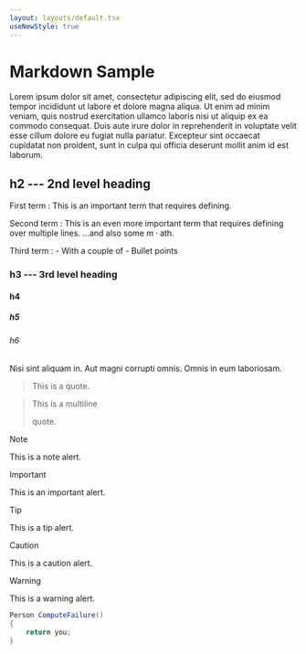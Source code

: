 ```yaml
---
layout: layouts/default.tsx
useNewStyle: true
---
```

# Markdown Sample

Lorem ipsum dolor sit amet, consectetur adipiscing elit, sed do eiusmod tempor incididunt ut labore et dolore magna aliqua. Ut enim ad minim veniam, quis nostrud exercitation ullamco laboris nisi ut aliquip ex ea commodo consequat. Duis aute irure dolor in reprehenderit in voluptate velit esse cillum dolore eu fugiat nulla pariatur. Excepteur sint occaecat cupidatat non proident, sunt in culpa qui officia deserunt mollit anim id est laborum.

## h2 --- 2nd level heading

First term
:   This is an important term that requires defining.

Second term
:   This is an even more important term that requires defining
    over
    multiple
    lines.
    ...and also some $m \cdot \text{ath}$.
    
Third term
:   - With a couple of
    - Bullet points

### h3 --- 3rd level heading

#### h4

##### h5

###### h6

Nisi sint aliquam in. Aut magni corrupti omnis. Omnis in eum laboriosam.

> This is a quote.

> This is a multiline
>
> quote.

> [!NOTE]
> This is a note alert.

> [!IMPORTANT]
> This is an important alert.

> [!TIP]
> This is a tip alert.

> [!CAUTION]
> This is a caution alert.

> [!WARNING]
> This is a warning alert.

```csharp
Person ComputeFailure()
{
    return you;
}
```
